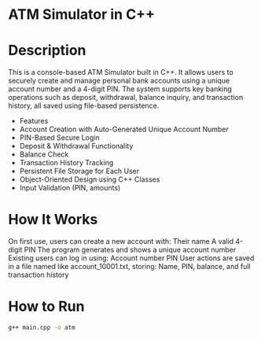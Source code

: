 # ATM Simulator in C++
# Description
This is a console-based ATM Simulator built in C++. It allows users to securely create and manage personal bank accounts using a unique account number and a 4-digit PIN.
The system supports key banking operations such as deposit, withdrawal, balance inquiry, and transaction history, all saved using file-based persistence.

* Features
* Account Creation with Auto-Generated Unique Account Number
* PIN-Based Secure Login
* Deposit & Withdrawal Functionality
* Balance Check
* Transaction History Tracking
* Persistent File Storage for Each User
* Object-Oriented Design using C++ Classes
* Input Validation (PIN, amounts)

# How It Works
On first use, users can create a new account with:
Their name
A valid 4-digit PIN
The program generates and shows a unique account number
Existing users can log in using:
Account number
PIN
User actions are saved in a file named like account_10001.txt, storing:
Name, PIN, balance, and full transaction history

# How to Run
 ```bash
g++ main.cpp -o atm
